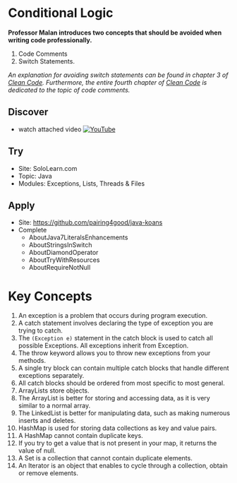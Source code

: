 # Conditional Logic

**Professor Malan introduces two concepts that should be avoided when writing code professionally.**
1) Code Comments 
2) Switch Statements. 

_An explanation for avoiding switch statements can be found in chapter 3 of [Clean Code](http://a.co/d/99nSsnx). Furthermore, the entire fourth chapter of [Clean Code](http://a.co/d/99nSsnx) is dedicated to the topic of code comments._

## Discover
- watch attached video [![YouTube](https://i.ytimg.com/vi/FQP0sQIf9nw/default.jpg)](https://www.youtube.com/watch?v=FQP0sQIf9nw)

## Try
- Site: SoloLearn.com
- Topic: Java
- Modules: Exceptions, Lists, Threads & Files

## Apply
- Site: https://github.com/pairing4good/java-koans
- Complete
  - AboutJava7LiteralsEnhancements
  - AboutStringsInSwitch
  - AboutDiamondOperator
  - AboutTryWithResources
  - AboutRequireNotNull

# Key Concepts
1. An exception is a problem that occurs during program execution.
1. A catch statement involves declaring the type of exception you are trying to catch.
1. The `(Exception e)` statement in the catch block is used to catch all possible Exceptions.  All exceptions inherit from Exception.
1. The throw keyword allows you to throw new exceptions from your methods.
1. A single try block can contain multiple catch blocks that handle different exceptions separately.
1. All catch blocks should be ordered from most specific to most general. 
1. ArrayLists store objects.
1. The ArrayList is better for storing and accessing data, as it is very similar to a normal array.
1. The LinkedList is better for manipulating data, such as making numerous inserts and deletes.
1. HashMap is used for storing data collections as key and value pairs.
1. A HashMap cannot contain duplicate keys.
1. If you try to get a value that is not present in your map, it returns the value of null.
1. A Set is a collection that cannot contain duplicate elements.
1. An Iterator is an object that enables to cycle through a collection, obtain or remove elements.
